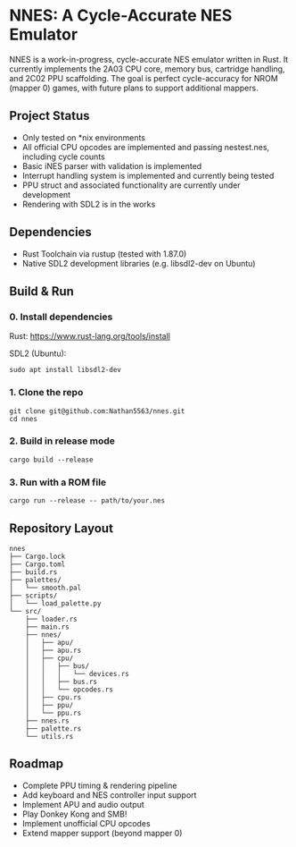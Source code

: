 # NNES: A Cycle-Accurate NES Emulator
NNES is a work-in-progress, cycle-accurate NES emulator written in Rust. It currently implements the 2A03 CPU core, memory bus, cartridge handling, and 2C02 PPU scaffolding. The goal is perfect cycle-accuracy for NROM (mapper 0) games, with future plans to support additional mappers.

## Project Status
- Only tested on *nix environments
- All official CPU opcodes are implemented and passing nestest.nes, including cycle counts
- Basic iNES parser with validation is implemented
- Interrupt handling system is implemented and currently being tested
- PPU struct and associated functionality are currently under development
- Rendering with SDL2 is in the works

 ## Dependencies
- Rust Toolchain via rustup (tested with 1.87.0)
- Native SDL2 development libraries (e.g. libsdl2-dev on Ubuntu)

## Build & Run
### 0. Install dependencies
Rust: https://www.rust-lang.org/tools/install

SDL2 (Ubuntu):
```
sudo apt install libsdl2-dev
```

### 1. Clone the repo
```
git clone git@github.com:Nathan5563/nnes.git
cd nnes
```

### 2. Build in release mode
```
cargo build --release
```

### 3. Run with a ROM file
```
cargo run --release -- path/to/your.nes
```

## Repository Layout
```
nnes
├── Cargo.lock
├── Cargo.toml
├── build.rs
├── palettes/
│   └── smooth.pal
├── scripts/
│   └── load_palette.py
└── src/
    ├── loader.rs
    ├── main.rs
    ├── nnes/
    │   ├── apu/
    │   ├── apu.rs
    │   ├── cpu/
    │   │   ├── bus/
    │   │   │   └── devices.rs
    │   │   ├── bus.rs
    │   │   └── opcodes.rs
    │   ├── cpu.rs
    │   ├── ppu/
    │   └── ppu.rs
    ├── nnes.rs
    ├── palette.rs
    └── utils.rs
```

## Roadmap
- Complete PPU timing & rendering pipeline
- Add keyboard and NES controller input support
- Implement APU and audio output
- Play Donkey Kong and SMB!
- Implement unofficial CPU opcodes
- Extend mapper support (beyond mapper 0)
